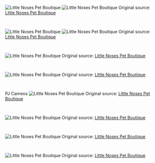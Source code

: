 ![Little Noses Pet Boutique](https://raw.githubusercontent.com/nikole-flowers/leo-work/main/LittleNosesPB/LN.jpeg "Little Noses Pet Boutique")
![Little Noses Pet Boutique](https://raw.githubusercontent.com/nikole-flowers/leo-work/main/LittleNosesPB/LN2.jpeg "Little Noses Pet Boutique")
Original source: [Little Noses Pet Boutique](https://shoplittlenoses.com/products/ocean-blue-puzzle-toy-knot)

</br>

![Little Noses Pet Boutique](https://raw.githubusercontent.com/nikole-flowers/leo-work/main/LittleNosesPB/LN3.jpeg "Little Noses Pet Boutique")
![Little Noses Pet Boutique](https://raw.githubusercontent.com/nikole-flowers/leo-work/main/LittleNosesPB/LN4.jpeg "Little Noses Pet Boutique")
Original source: [Little Noses Pet Boutique](https://shoplittlenoses.com/products/bright-pink-puzzle-toy-knot-original)

</br>

![Little Noses Pet Boutique](https://raw.githubusercontent.com/nikole-flowers/leo-work/main/LittleNosesPB/LN5.jpeg "Little Noses Pet Boutique")
Original source: [Little Noses Pet Boutique](https://shoplittlenoses.com/products/dogs-are-better-than-people-embroidered-sweatshirt-black-and-teal)

</br>

![Little Noses Pet Boutique](https://raw.githubusercontent.com/nikole-flowers/leo-work/main/LittleNosesPB/LN6.jpeg "Little Noses Pet Boutique")
Original source: [Little Noses Pet Boutique](https://shoplittlenoses.com/products/dogs-are-better-than-people-embroidered-sweatshirt)

</br>

PJ Cameos
![Little Noses Pet Boutique](https://raw.githubusercontent.com/nikole-flowers/leo-work/main/LittleNosesPB/LN_PJ.jpeg "Little Noses Pet Boutique")
Original source: [Little Noses Pet Boutique](https://shoplittlenoses.com/products/ocean-blue-pet-bed)

</br>

![Little Noses Pet Boutique](https://raw.githubusercontent.com/nikole-flowers/leo-work/main/LittleNosesPB/LN_PJ2.jpeg "Little Noses Pet Boutique")
Original source: [Little Noses Pet Boutique](https://shoplittlenoses.com/products/sunflower-yellow-pet-bed)

</br>

![Little Noses Pet Boutique](https://raw.githubusercontent.com/nikole-flowers/leo-work/main/LittleNosesPB/LN_PJ3.jpeg "Little Noses Pet Boutique")
Original source: [Little Noses Pet Boutique](https://shoplittlenoses.com/products/dark-pink-pet-bed)

</br>

![Little Noses Pet Boutique](https://raw.githubusercontent.com/nikole-flowers/leo-work/main/LittleNosesPB/LN_PJ4.jpeg "Little Noses Pet Boutique")
Original source: [Little Noses Pet Boutique](https://shoplittlenoses.com/products/mint-blue-pet-bed)